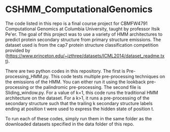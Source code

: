 # CSHMM_ComputationalGenomics
The code listed in this repo is a final course project for CBMFW4791 Computational Genomics at Columbia University, taught by professor Itsik Pe'er. The goal of this project was to use a variety of HMM architectures to predict protein secondary structure from primary structure emissions.  The dataset used is from the cap7 protein structure classification competition provided by (https://www.princeton.edu/~jzthree/datasets/ICML2014/dataset_readme.txt).  

There are two python codes in this repository.
The first is Pre-processing_HMM.py. This code tests multiple pre-processing techniques on the emissions of the HMM. You can either run it using the lookback pre-processing or the palindromic pre-processing.
The second file is Sliding_window.py. For a value of k=1, this code runs the traditional HMM architecture on the dataset. For a k>1, it runs a pre-processing of the secondary structure such that the trailing k secondary structure labels ending at position t were used to express the hidden state of position t.

To run each of these codes, simply run them in the same folder as the downloaded datasets specified in the data folder of this repo.




